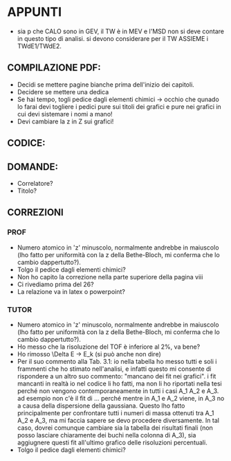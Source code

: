 # APPUNTI
- sia p che CALO sono in GEV, il TW è in MEV e l'MSD non si deve contare in questo tipo di analisi. si devono considerare per il TW ASSIEME i TWdE1/TWdE2.

## COMPILAZIONE PDF:

- Decidi se mettere pagine bianche prima dell'inizio dei capitoli.
- Decidere se mettere una dedica
- Se hai tempo, togli pedice dagli elementi chimici -> occhio che qunado lo farai devi togliere i pedici pure sui titoli dei grafici e pure nei grafici in cui devi sistemare i nomi a mano!
- Devi cambiare la z in Z sui grafici!

## CODICE:

## DOMANDE:
- Correlatore?
- Titolo?

## CORREZIONI

### PROF

- Numero atomico in 'z' minuscolo, normalmente andrebbe in maiuscolo (lho fatto per uniformità con la z della Bethe-Bloch, mi conferma che lo cambio dappertutto?).
- Tolgo il pedice dagli elementi chimici?
- Non ho capito la correzione nella parte superiore della pagina viii
- Ci rivediamo prima del 26?
- La relazione va in latex o powerpoint?

### TUTOR

- Numero atomico in 'z' minuscolo, normalmente andrebbe in maiuscolo (lho fatto per uniformità con la z della Bethe-Bloch, mi conferma che lo cambio dappertutto?).
- Ho messo che la risoluzione del TOF è inferiore al 2%, va bene?
- Ho rimosso \Delta E -> E_k (si può anche non dire)
- Per il suo commento alla Tab. 3.1: io nella tabella ho messo tutti e soli i frammenti che ho stimato nell'analisi, e infatti questo mi consente di rispondere a un altro suo commento: "mancano dei fit nei grafici". i fit mancanti in realtà io nel codice li ho fatti, ma non li ho riportati nella tesi perché non vengono contemporaneamente in tutti i casi A_1 A_2 e A_3. ad esempio non c'è il fit di ... perché mentre in A_1 e A_2 viene, in A_3 no a causa della dispersione della gaussiana. Questo lho fatto principalmente per confrontare tutti i numeri di massa ottenuti tra A_1 A_2 e A_3, ma mi faccia sapere se devo procedere diversamente. In tal caso, dovrei comunque cambiare sia la tabella dei risultati finali (non posso lasciare chiaramente dei buchi nella colonna di A_3), sia aggiugnere questi fit all'ultimo grafico delle risoluzioni percentuali.
- Tolgo il pedice dagli elementi chimici?